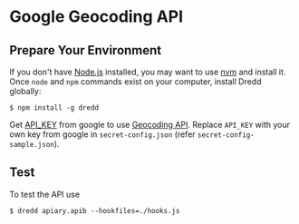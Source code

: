 # Google Geocoding API

## Prepare Your Environment

If you don't have [Node.js](https://nodejs.org/) installed, you may want to use [nvm](https://github.com/creationix/nvm) and install it. Once `node` and `npm` commands exist on your computer, install Dredd globally:

    $ npm install -g dredd

Get [API_KEY](https://developers.google.com/maps/documentation/geocoding/get-api-key) from google to use [Geocoding API](https://developers.google.com/maps/documentation/geocoding/intro). Replace `API_KEY` with your own key from google in `secret-config.json` (refer `secret-config-sample.json`).

## Test

To test the API use

    $ dredd apiary.apib --hookfiles=./hooks.js
